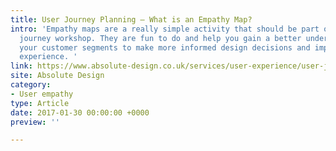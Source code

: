 ```yaml
---
title: User Journey Planning – What is an Empathy Map?
intro: 'Empathy maps are a really simple activity that should be part of your user
  journey workshop. They are fun to do and help you gain a better understanding of
  your customer segments to make more informed design decisions and improve the user
  experience. '
link: https://www.absolute-design.co.uk/services/user-experience/user-journey-planning-what-is-an-empathy-map
site: Absolute Design
category:
- User empathy
type: Article
date: 2017-01-30 00:00:00 +0000
preview: ''

---
```

